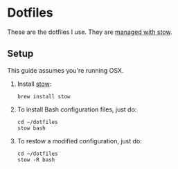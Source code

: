 # Dotfiles

These are the dotfiles I use.
They are [managed with stow](https://taihen.org/managing-dotfiles-with-gnu-stow/).

## Setup

This guide assumes you're running OSX.

1. Install [stow](https://www.gnu.org/software/stow/):

   ```
   brew install stow
   ```

2. To install Bash configuration files, just do:

   ```
   cd ~/dotfiles
   stow bash
   ```

3. To restow a modified configuration, just do:

   ```
   cd ~/dotfiles
   stow -R bash
   ```
